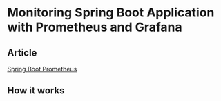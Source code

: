 # Monitoring Spring Boot Application with Prometheus and Grafana

## Article
[Spring Boot Prometheus](https://www.ji-ka.tn/monitoring-with-prometheus-and-grafana/)


## How it works
